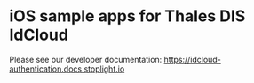 # iOS sample apps for Thales DIS IdCloud

Please see our developer documentation: https://idcloud-authentication.docs.stoplight.io
